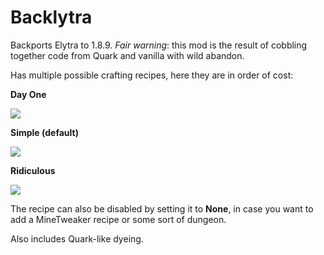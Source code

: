 # Backlytra

Backports Elytra to 1.8.9. *Fair warning*: this mod is the result of cobbling together code from Quark and vanilla with wild abandon.

Has multiple possible crafting recipes, here they are in order of cost:

**Day One**

![](https://raw.githubusercontent.com/unascribed/Backlytra/master/recipes/dayone.png)

**Simple (default)**

![](https://raw.githubusercontent.com/unascribed/Backlytra/master/recipes/simple.png)

**Ridiculous**

![](https://raw.githubusercontent.com/unascribed/Backlytra/master/recipes/ridiculous.png)

The recipe can also be disabled by setting it to **None**, in case you want to add a MineTweaker recipe or some sort of dungeon.

Also includes Quark-like dyeing.
